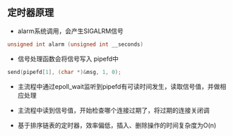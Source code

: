 
## 定时器原理
- alarm系统调用，会产生SIGALRM信号

```c
unsigned int alarm (unsigned int __seconds)
```

- 信号处理函数会将信号写入 pipefd中

```c
send(pipefd[1], (char *)&msg, 1, 0);
```

- 主流程中通过epoll_wait监听到pipefd有可读时间发生，读取信号值，并做相应处理

- 主流程中读到信号值，开始检查哪个连接过期了，将过期的连接关闭调

- 基于排序链表的定时器，效率偏低，插入、删除操作的时间复杂度为O(n)